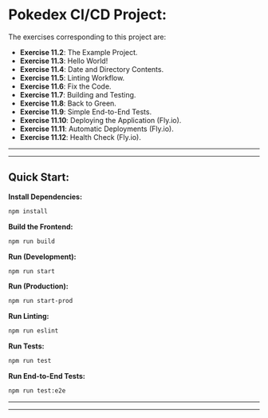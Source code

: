 # Pokedex CI/CD Project:

The exercises corresponding to this project are:

- **Exercise 11.2**: The Example Project.
- **Exercise 11.3**: Hello World!
- **Exercise 11.4**: Date and Directory Contents.
- **Exercise 11.5**: Linting Workflow.
- **Exercise 11.6**: Fix the Code.
- **Exercise 11.7**: Building and Testing.
- **Exercise 11.8**: Back to Green.
- **Exercise 11.9**: Simple End-to-End Tests.
- **Exercise 11.10**: Deploying the Application (Fly.io).
- **Exercise 11.11**: Automatic Deployments (Fly.io).
- **Exercise 11.12**: Health Check (Fly.io).

---
---

## Quick Start:

**Install Dependencies:**

```bash
npm install
```

**Build the Frontend:**

```bash
npm run build
```

**Run (Development):**

```bash
npm run start
```

**Run (Production):**

```bash
npm run start-prod
```

**Run Linting:**

```bash
npm run eslint
```

**Run Tests:**

```bash
npm run test
```

**Run End-to-End Tests:**

```bash
npm run test:e2e
```

---
---